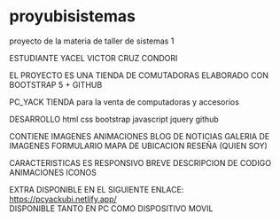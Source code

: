 # proyubisistemas
proyecto de la materia de taller de sistemas 1


ESTUDIANTE YACEL VICTOR CRUZ CONDORI

EL PROYECTO ES UNA TIENDA DE COMUTADORAS ELABORADO CON BOOTSTRAP 5 + GITHUB

PC_YACK
TIENDA para la venta de computadoras y accesorios 


DESARROLLO
  html
  css
    bootstrap 
  javascript
    jquery
  github
  
  
  CONTIENE
    IMAGENES
    ANIMACIONES
    BLOG DE NOTICIAS
    GALERIA DE IMAGENES 
    FORMULARIO
    MAPA DE UBICACION
    RESEÑA (QUIEN SOY)
    
  CARACTERISTICAS
    ES RESPONSIVO
    BREVE DESCRIPCION DE CODIGO
    ANIMACIONES
    ICONOS
    
  EXTRA 
    DISPONIBLE EN EL SIGUIENTE ENLACE: https://pcyackubi.netlify.app/  
    DISPONIBLE TANTO EN PC COMO DISPOSITIVO MOVIL
    
    
    
    
  
  
